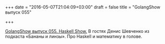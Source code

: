 +++
date = "2016-05-07T21:04:09+03:00"
draft = false
title = "GolangShow выпуск 055"

+++

<p><a href="https://golangshow.com/episode/2016/05-05-055/">GolangShow выпуск 055. Haskell Show.</a> В гостях Денис Шевченко из подкаста &laquo;Бананы и линзы&raquo;. Про Haskell и математику в голове.</p>

